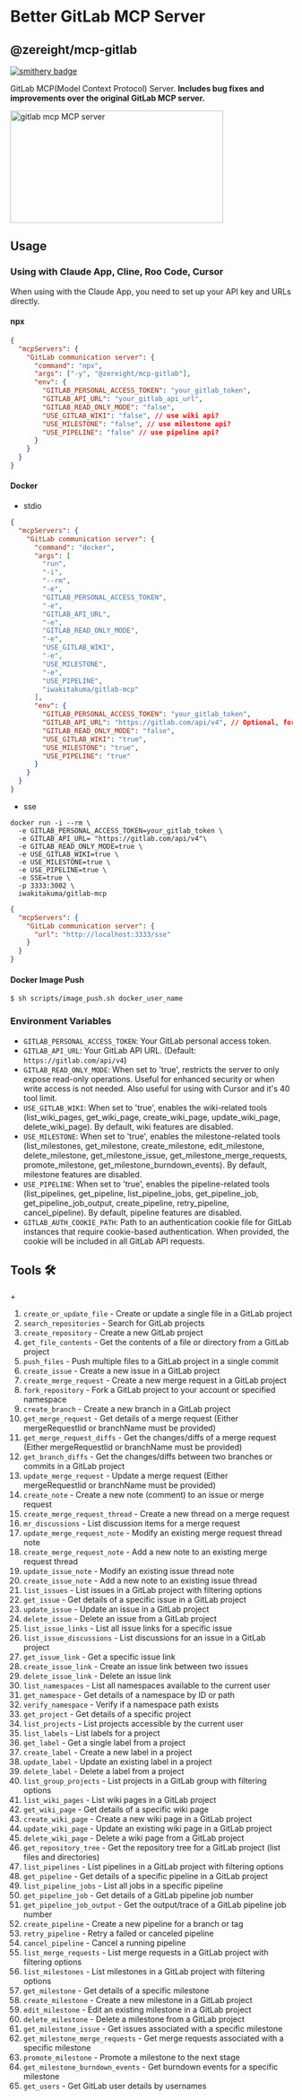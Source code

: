# Better GitLab MCP Server

## @zereight/mcp-gitlab

[![smithery badge](https://smithery.ai/badge/@zereight/gitlab-mcp)](https://smithery.ai/server/@zereight/gitlab-mcp)

GitLab MCP(Model Context Protocol) Server. **Includes bug fixes and improvements over the original GitLab MCP server.**

<a href="https://glama.ai/mcp/servers/7jwbk4r6d7"><img width="380" height="200" src="https://glama.ai/mcp/servers/7jwbk4r6d7/badge" alt="gitlab mcp MCP server" /></a>

## Usage

### Using with Claude App, Cline, Roo Code, Cursor

When using with the Claude App, you need to set up your API key and URLs directly.

#### npx

```json
{
  "mcpServers": {
    "GitLab communication server": {
      "command": "npx",
      "args": ["-y", "@zereight/mcp-gitlab"],
      "env": {
        "GITLAB_PERSONAL_ACCESS_TOKEN": "your_gitlab_token",
        "GITLAB_API_URL": "your_gitlab_api_url",
        "GITLAB_READ_ONLY_MODE": "false",
        "USE_GITLAB_WIKI": "false", // use wiki api?
        "USE_MILESTONE": "false", // use milestone api?
        "USE_PIPELINE": "false" // use pipeline api?
      }
    }
  }
}
```

#### Docker
- stdio
```mcp.json
{
  "mcpServers": {
    "GitLab communication server": {
      "command": "docker",
      "args": [
        "run",
        "-i",
        "--rm",
        "-e",
        "GITLAB_PERSONAL_ACCESS_TOKEN",
        "-e",
        "GITLAB_API_URL",
        "-e",
        "GITLAB_READ_ONLY_MODE",
        "-e",
        "USE_GITLAB_WIKI",
        "-e",
        "USE_MILESTONE",
        "-e",
        "USE_PIPELINE",
        "iwakitakuma/gitlab-mcp"
      ],
      "env": {
        "GITLAB_PERSONAL_ACCESS_TOKEN": "your_gitlab_token",
        "GITLAB_API_URL": "https://gitlab.com/api/v4", // Optional, for self-hosted GitLab
        "GITLAB_READ_ONLY_MODE": "false",
        "USE_GITLAB_WIKI": "true",
        "USE_MILESTONE": "true",
        "USE_PIPELINE": "true"
      }
    }
  }
}
```

- sse
```shell
docker run -i --rm \
  -e GITLAB_PERSONAL_ACCESS_TOKEN=your_gitlab_token \
  -e GITLAB_API_URL= "https://gitlab.com/api/v4"\
  -e GITLAB_READ_ONLY_MODE=true \
  -e USE_GITLAB_WIKI=true \
  -e USE_MILESTONE=true \
  -e USE_PIPELINE=true \
  -e SSE=true \
  -p 3333:3002 \
  iwakitakuma/gitlab-mcp
```

```json
{
  "mcpServers": {
    "GitLab communication server": {
      "url": "http://localhost:3333/sse"
    }
  }
}
```

#### Docker Image Push

```shell
$ sh scripts/image_push.sh docker_user_name
```

### Environment Variables

- `GITLAB_PERSONAL_ACCESS_TOKEN`: Your GitLab personal access token.
- `GITLAB_API_URL`: Your GitLab API URL. (Default: `https://gitlab.com/api/v4`)
- `GITLAB_READ_ONLY_MODE`: When set to 'true', restricts the server to only expose read-only operations. Useful for enhanced security or when write access is not needed. Also useful for using with Cursor and it's 40 tool limit.
- `USE_GITLAB_WIKI`: When set to 'true', enables the wiki-related tools (list_wiki_pages, get_wiki_page, create_wiki_page, update_wiki_page, delete_wiki_page). By default, wiki features are disabled.
- `USE_MILESTONE`: When set to 'true', enables the milestone-related tools (list_milestones, get_milestone, create_milestone, edit_milestone, delete_milestone, get_milestone_issue, get_milestone_merge_requests, promote_milestone, get_milestone_burndown_events). By default, milestone features are disabled.
- `USE_PIPELINE`: When set to 'true', enables the pipeline-related tools (list_pipelines, get_pipeline, list_pipeline_jobs, get_pipeline_job, get_pipeline_job_output, create_pipeline, retry_pipeline, cancel_pipeline). By default, pipeline features are disabled.
- `GITLAB_AUTH_COOKIE_PATH`: Path to an authentication cookie file for GitLab instances that require cookie-based authentication. When provided, the cookie will be included in all GitLab API requests.

## Tools 🛠️

+<!-- TOOLS-START -->
1. `create_or_update_file` - Create or update a single file in a GitLab project
2. `search_repositories` - Search for GitLab projects
3. `create_repository` - Create a new GitLab project
4. `get_file_contents` - Get the contents of a file or directory from a GitLab project
5. `push_files` - Push multiple files to a GitLab project in a single commit
6. `create_issue` - Create a new issue in a GitLab project
7. `create_merge_request` - Create a new merge request in a GitLab project
8. `fork_repository` - Fork a GitLab project to your account or specified namespace
9. `create_branch` - Create a new branch in a GitLab project
10. `get_merge_request` - Get details of a merge request (Either mergeRequestIid or branchName must be provided)
11. `get_merge_request_diffs` - Get the changes/diffs of a merge request (Either mergeRequestIid or branchName must be provided)
12. `get_branch_diffs` - Get the changes/diffs between two branches or commits in a GitLab project
13. `update_merge_request` - Update a merge request (Either mergeRequestIid or branchName must be provided)
14. `create_note` - Create a new note (comment) to an issue or merge request
15. `create_merge_request_thread` - Create a new thread on a merge request
16. `mr_discussions` - List discussion items for a merge request
17. `update_merge_request_note` - Modify an existing merge request thread note
18. `create_merge_request_note` - Add a new note to an existing merge request thread
19. `update_issue_note` - Modify an existing issue thread note
20. `create_issue_note` - Add a new note to an existing issue thread
21. `list_issues` - List issues in a GitLab project with filtering options
22. `get_issue` - Get details of a specific issue in a GitLab project
23. `update_issue` - Update an issue in a GitLab project
24. `delete_issue` - Delete an issue from a GitLab project
25. `list_issue_links` - List all issue links for a specific issue
26. `list_issue_discussions` - List discussions for an issue in a GitLab project
27. `get_issue_link` - Get a specific issue link
28. `create_issue_link` - Create an issue link between two issues
29. `delete_issue_link` - Delete an issue link
30. `list_namespaces` - List all namespaces available to the current user
31. `get_namespace` - Get details of a namespace by ID or path
32. `verify_namespace` - Verify if a namespace path exists
33. `get_project` - Get details of a specific project
34. `list_projects` - List projects accessible by the current user
35. `list_labels` - List labels for a project
36. `get_label` - Get a single label from a project
37. `create_label` - Create a new label in a project
38. `update_label` - Update an existing label in a project
39. `delete_label` - Delete a label from a project
40. `list_group_projects` - List projects in a GitLab group with filtering options
41. `list_wiki_pages` - List wiki pages in a GitLab project
42. `get_wiki_page` - Get details of a specific wiki page
43. `create_wiki_page` - Create a new wiki page in a GitLab project
44. `update_wiki_page` - Update an existing wiki page in a GitLab project
45. `delete_wiki_page` - Delete a wiki page from a GitLab project
46. `get_repository_tree` - Get the repository tree for a GitLab project (list files and directories)
47. `list_pipelines` - List pipelines in a GitLab project with filtering options
48. `get_pipeline` - Get details of a specific pipeline in a GitLab project
49. `list_pipeline_jobs` - List all jobs in a specific pipeline
50. `get_pipeline_job` - Get details of a GitLab pipeline job number
51. `get_pipeline_job_output` - Get the output/trace of a GitLab pipeline job number
52. `create_pipeline` - Create a new pipeline for a branch or tag
53. `retry_pipeline` - Retry a failed or canceled pipeline
54. `cancel_pipeline` - Cancel a running pipeline
55. `list_merge_requests` - List merge requests in a GitLab project with filtering options
56. `list_milestones` - List milestones in a GitLab project with filtering options
57. `get_milestone` - Get details of a specific milestone
58. `create_milestone` - Create a new milestone in a GitLab project
59. `edit_milestone` - Edit an existing milestone in a GitLab project
60. `delete_milestone` - Delete a milestone from a GitLab project
61. `get_milestone_issue` - Get issues associated with a specific milestone
62. `get_milestone_merge_requests` - Get merge requests associated with a specific milestone
63. `promote_milestone` - Promote a milestone to the next stage
64. `get_milestone_burndown_events` - Get burndown events for a specific milestone
65. `get_users` - Get GitLab user details by usernames
<!-- TOOLS-END -->
